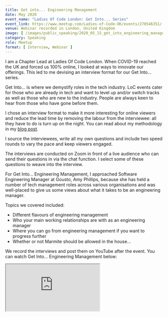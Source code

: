 ```yaml
---
title: Get into... Engineering Management 
date: May 2020
event_name: "Ladies Of Code London: Get Into... Series"
event_link: https://www.meetup.com/Ladies-of-Code-UK/events/270546351/
venue: Webinar recorded in London, United Kingdom
image: [ /images/public_speaking/2020_05_15_get_into_engineering_management/get_into_engmgmt.jpg ]
category: Speaking
role: Meetup
format: [ Interview, Webinar ]
---
```


I am a Chapter Lead at Ladies Of Code London.  When COVID-19 reached the UK and forced us 100% online, I looked at ways to innovate our offerings.  This led to me devising an interview format for our Get Into... series.

Get Into... is where we demystify roles in the tech industry.  LoC events cater for those who are already in tech and want to level up and/or switch tracks as well as those who are new to the industry. People are always keen to hear from those who have gone before them.

I chose an interview format to make it more interesting for online viewers and reduce the lead time by removing the labour from the interviewee: all they have to do is turn up on the night.  You can read about my methodology in my [blog post](/blog/2020/06/05/get-into-web-development).

I source the interviewees, write all my own questions and include two speed rounds to vary the pace and keep viewers engaged.

The interviews are conducted on Zoom in front of a live audience who can send their questions in via the chat function.  I select some of these questions to weave into the interview.

For Get Into... Engineering Management, I approached Software Engineering Manager at Gousto, Amy Phillips, because she has held a number of tech management roles across various organisations and was well-placed to give us some views about what it takes to be an engineering manager.

Topics we covered included:

* Different flavours of engineering management
* Who your main working relationships are with as an engineering manager
* Where you can go from engineering management if you want to progress further
* Whether or not Marmite should be allowed in the house...

We record the interviews and post them on YouTube after the event.  You can watch Get Into... Engineering Management below:

<div class="embed-responsive embed-responsive-16by9">
  <iframe class="embed-responsive-item" src="https://www.youtube.com/embed/luwyL95pyQY" allowfullscreen></iframe>
</div><br/>
